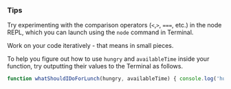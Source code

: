 ### Tips

Try experimenting with the comparison operators (`<`,`>`, `===`, etc.) in the node REPL, which you can launch using the `node` command in Terminal.

Work on your code iteratively - that means in small pieces.

To help you figure out how to use `hungry` and `availableTime` inside your function, try outputting their values to the Terminal as follows.

```javascript
function whatShouldIDoForLunch(hungry, availableTime) { console.log('hungry is', hungry) console.log('availableTime is', availableTime) }
```
